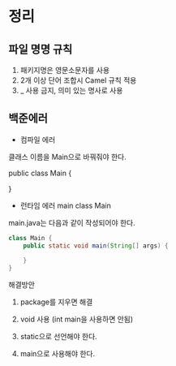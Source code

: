 # 정리





## 파일 명명 규칙

1. 패키지명은 영문소문자를 사용
2. 2개 이상 단어 조합시 Camel 규칙 적용 
3. _ 사용 금지, 의미 있는 명사로 사용 





## 백준에러

* 컴파일 에러

클래스 이름을 Main으로 바꿔줘야 한다.

public class Main {



}





* 런타임 에러 main class Main



main.java는 다음과 같이 작성되어야 한다.

```java
class Main {
    public static void main(String[] args) {
        
    }
}
```



해결방안

1. package를 지우면 해결

2. void 사용 (int main을 사용하면 안됨)
3. static으로 선언해야 한다.
4. main으로 사용해야 한다.



